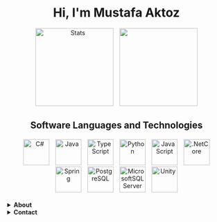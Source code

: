 <div>
  <div align="center">
  <h1>Hi, I'm Mustafa Aktoz</h1>
  <div>
    <img style="height: 180px; margin-left: 5px; margin-right: 5px;" src="https://github-readme-stats.vercel.app/api?username=MustafaAktoz&show_icons=true&theme=tokyonight&hide_border=true" alt="Stats"/>
    <img style="height: 180px; margin-left: 5px; margin-right: 5px;" src="https://github-readme-stats.vercel.app/api/top-langs/?username=MustafaAktoz&layout=compact&theme=tokyonight&hide_border=true" alt=""/>
  </div>
    <div>
      <h2>Software Languages and Technologies</h2>
      <div style="margin-top: 20px;">
        <img style="height: 60px; width: 60px; margin-left: 5px; margin-right: 5px;" src="https://cdn.jsdelivr.net/gh/devicons/devicon/icons/csharp/csharp-original.svg" alt="C#"/>
        <img style="height: 60px; width: 60px; margin-left: 5px; margin-right: 5px;" src="https://cdn.jsdelivr.net/gh/devicons/devicon/icons/java/java-original-wordmark.svg" alt="Java"/>
        <img style="height: 60px; width: 60px; margin-left: 5px; margin-right: 5px;" src="https://cdn.jsdelivr.net/gh/devicons/devicon/icons/typescript/typescript-original.svg" alt="TypeScript"/>
        <img style="height: 60px; width: 60px; margin-left: 5px; margin-right: 5px;" src="https://cdn.jsdelivr.net/gh/devicons/devicon/icons/python/python-original.svg" alt="Python"/>
        <img style="height: 60px; width: 60px; margin-left: 5px; margin-right: 5px;" src="https://cdn.jsdelivr.net/gh/devicons/devicon/icons/javascript/javascript-original.svg" alt="JavaScript"/>
        <img style="height: 60px; width: 60px; margin-left: 5px; margin-right: 5px;" src="https://cdn.jsdelivr.net/gh/devicons/devicon/icons/dotnetcore/dotnetcore-original.svg" alt=".NetCore"/>
        <img style="height: 60px; width: 60px; margin-left: 5px; margin-right: 5px;" src="https://cdn.jsdelivr.net/gh/devicons/devicon/icons/spring/spring-original.svg" alt="Spring"/>
        <img style="height: 60px; width: 60px; margin-left: 5px; margin-right: 5px;" src="https://cdn.jsdelivr.net/gh/devicons/devicon/icons/postgresql/postgresql-original-wordmark.svg" alt="PostgreSQL"/>
        <img style="height: 60px; width: 60px; margin-left: 5px; margin-right: 5px;" src="https://cdn.jsdelivr.net/gh/devicons/devicon/icons/microsoftsqlserver/microsoftsqlserver-plain.svg" alt="MicrosoftSQLServer"/>
        <img style="height: 60px; width: 60px; margin-left: 5px; margin-right: 5px;" src="https://cdn.jsdelivr.net/gh/devicons/devicon/icons/unity/unity-original.svg" alt="Unity"/>
      </div>
    </div>
  </div>
  <br>
  <details>
    <summary><strong>About</strong></summary>
    <div>
      <ul>
        <li>I'm 23 years old.</li>
        <li>I'm Full Stack software developer.</li>
        <li>I’m currently learning Clean Architecture.</li>
      </ul>
    </div>
  </details>
  <details>
    <summary><strong>Contact</strong></summary>
    <div align="center">
      <h2>Contant Addresses</h2>
      <a href="https://www.linkedin.com/in/mustafa-aktoz-694724223/"><img style="height: 60px; width: 60px; margin-left: 5px; margin-right: 5px;" src="https://cdn.jsdelivr.net/gh/devicons/devicon/icons/linkedin/linkedin-original.svg"></a>
    </div>
  </details>
</div>
